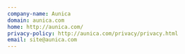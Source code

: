 ```yaml
---
company-name: Aunica
domain: aunica.com
home: http://aunica.com/
privacy-policy: http://aunica.com/privacy/privacy.html
email: site@aunica.com
---
```




